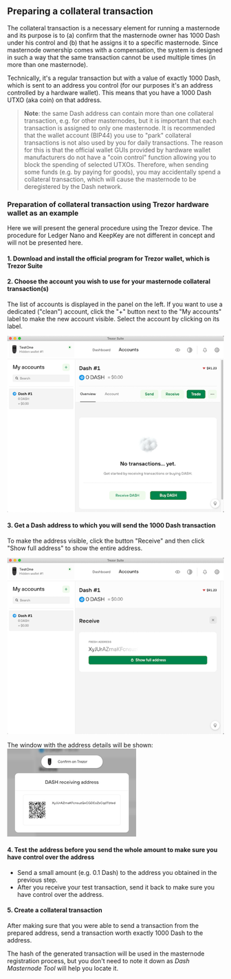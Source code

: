 ## Preparing a collateral transaction
The collateral transaction is a necessary element for running a masternode and its purpose is to (a) confirm that the masternode owner has 1000 Dash under his control and (b) that he assigns it to a specific masternode. Since masternode ownership comes with a compensation, the system is designed in such a way that the same transaction cannot be used multiple times (in more than one masternode).

Technically, it's a regular transaction but with a value of exactly 1000 Dash, which is sent to an address you control (for our purposes it's an address controlled by a hardware wallet). This means that you have a 1000 Dash UTXO (aka coin) on that address.

> **Note**: the same Dash address can contain more than one collateral transaction, e.g. for other masternodes, but it is important that each transaction is assigned to only one masternode. It is recommended that the wallet account (BIP44) you use to "park" collateral transactions is not also used by you for daily transactions. The reason for this is that the official wallet GUIs provided by hardware wallet manufacturers do not have a "coin control" function allowing you to block the spending of selected UTXOs. Therefore, when sending some funds (e.g. by paying for goods), you may accidentally spend a collateral transaction, which will cause the masternode to be deregistered by the Dash network.

### Preparation of collateral transaction using Trezor hardware wallet as an example
Here we will present the general procedure using the Trezor device. The procedure for Ledger Nano and KeepKey are not different in concept and will not be presented here.

#### 1. Download and install the official program for Trezor wallet, which is Trezor Suite

#### 2. Choose the account you wish to use for your masternode collateral transaction(s)
The list of accounts is displayed in the panel on the left. If you want to use a dedicated ("clean") account, click the "+" button next to the "My accounts" label to make the new account visible.
Select the account by clicking on its label.

![Trezor Suite - accounts](img/collateral-tx-trezor-suite-1.png)

#### 3. Get a Dash address to which you will send the 1000 Dash transaction
To make the address visible, click the button "Receive" and then click "Show full address" to show the entire address.

![Trezor Suite - accounts](img/collateral-tx-trezor-suite-2.png)

The window with the address details will be shown:  
![Trezor Suite - accounts](img/collateral-tx-trezor-suite-3.png)

#### 4. Test the address before you send the whole amount to make sure you have control over the address
* Send a small amount (e.g. 0.1 Dash) to the address you obtained in the previous step.
* After you receive your test transaction, send it back to make sure you have control over the address.

#### 5. Create a collateral transaction
After making sure that you were able to send a transaction from the prepared address, send a transaction worth exactly 1000 Dash to the address.

The hash of the generated transaction will be used in the masternode registration process, but you don't need to note it down as *Dash Masternode Tool* will help you locate it.
